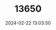 ---
title: "13650"
category: "Molossus sinaloae"
draft: false
date: 2024-02-22 13:03:50
languages:
  English: ["Sinaloan Mastiff Bat"]
---